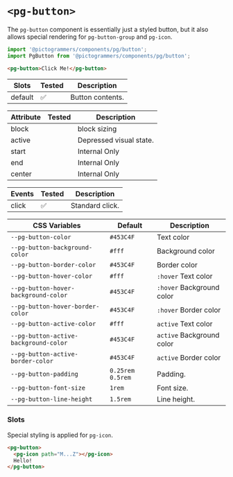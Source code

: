 # `<pg-button>`

The `pg-button` component is essentially just a styled button, but it also allows special rendering for `pg-button-group` and `pg-icon`.

```typescript
import '@pictogrammers/components/pg/button';
import PgButton from '@pictogrammers/components/pg/button';
```

```html
<pg-button>Click Me!</pg-button>
```

| Slots       | Tested   | Description |
| ----------- | -------- | ----------- |
| default     | &#x2705; | Button contents. |

| Attribute  | Tested   | Description |
| ---------- | -------- | ----------- |
| block      |          | block sizing |
| active     |          | Depressed visual state. |
| start      |          | Internal Only |
| end        |          | Internal Only |
| center     |          | Internal Only |

| Events     | Tested   | Description |
| ---------- | -------- | ----------- |
| click      | &#x2705; | Standard click. |

| CSS Variables       | Default   | Description |
| ------------------- | --------- | ----------- |
| `--pg-button-color` | `#453C4F` | Text color       |
| `--pg-button-background-color` | `#fff` | Background color       |
| `--pg-button-border-color` | `#453C4F`  | Border color       |
| `--pg-button-hover-color` | `#fff`  | `:hover` Text color      |
| `--pg-button-hover-background-color` | `#453C4F`  | `:hover` Background color      |
| `--pg-button-hover-border-color` | `#453C4F`  | `:hover` Border color      |
| `--pg-button-active-color` | `#fff`  | `active` Text color      |
| `--pg-button-active-background-color` | `#453C4F`  | `active` Background color      |
| `--pg-button-active-border-color` | `#453C4F`  | `active` Border color      |
| `--pg-button-padding` | `0.25rem 0.5rem` | Padding. |
| `--pg-button-font-size` | `1rem` | Font size. |
| `--pg-button-line-height` | `1.5rem` | Line height. |

### Slots

Special styling is applied for `pg-icon`.

```html
<pg-button>
  <pg-icon path="M...Z"></pg-icon>
  Hello!
</pg-button>
```